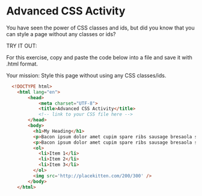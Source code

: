 Advanced CSS Activity
=====================

You have seen the power of CSS classes and ids, but did you know that you can style a page without any classes or ids?


TRY IT OUT:

For this exercise, copy and paste the code below into a file and save it with .html format. 

Your mission: Style this page without using any CSS classes/ids.

````html
  <!DOCTYPE html>
    <html lang="en">
        <head>
            <meta charset="UTF-8">
            <title>Advanced CSS Activity</title>
            <!-- link to your CSS file here -->
        </head>
        <body>
          <h1>My Heading</h1>
          <p>Bacon ipsum dolor amet cupim spare ribs sausage bresaola shank landjaeger tri-tip short ribs ball tip, bacon prosciutto pork loin. Alcatra ribeye turducken pork belly ground round chuck brisket ham rump short ribs filet mignon venison fatback bacon. Shankle hamburger filet mignon jerky pastrami venison prosciutto swine bacon tail shoulder strip steak. Porchetta ham hock capicola brisket tail. Ball tip turkey sirloin turducken kevin tenderloin boudin. Ham salami chicken, corned beef pork belly pork chop tongue venison.</p>
          <p>Bacon ipsum dolor amet cupim spare ribs sausage bresaola shank landjaeger tri-tip short ribs ball tip, bacon prosciutto pork loin. Alcatra ribeye turducken pork belly ground round chuck brisket ham rump short ribs filet mignon venison fatback bacon. Shankle hamburger filet mignon jerky pastrami venison prosciutto swine bacon tail shoulder strip steak. Porchetta ham hock capicola brisket tail. Ball tip turkey sirloin turducken kevin tenderloin boudin. Ham salami chicken, corned beef pork belly pork chop tongue venison.</p>
          <ol>
            <li>Item 1</li>
            <li>Item 2</li>
            <li>Item 3</li>
          </ol>
          <img src='http://placekitten.com/200/300' />
        </body>
    </html>
````